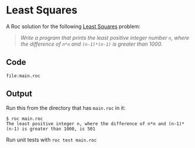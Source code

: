 # Least Squares

A Roc solution for the following [Least Squares](https://en.wikipedia.org/wiki/Least_squares) problem:

> *Write a program that prints the least positive integer number `n`, where the difference of `n*n` and `(n-1)*(n-1)` is greater than 1000.*

## Code
```roc
file:main.roc
```

## Output

Run this from the directory that has `main.roc` in it:

```
$ roc main.roc
The least positive integer n, where the difference of n*n and (n-1)*(n-1) is greater than 1000, is 501
```

Run unit tests with `roc test main.roc`

